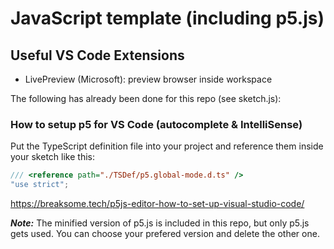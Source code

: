 # JavaScript template (including p5.js)

## Useful VS Code Extensions
 - LivePreview (Microsoft): preview browser inside workspace

The following has already been done for this repo (see sketch.js):

### How to setup p5 for VS Code (autocomplete & IntelliSense)
Put the TypeScript definition file into your project and reference them inside your sketch like this:

```js
/// <reference path="./TSDef/p5.global-mode.d.ts" />
"use strict";
```

<https://breaksome.tech/p5js-editor-how-to-set-up-visual-studio-code/>

***Note:***
The minified version of p5.js is included in this repo, but only p5.js gets used. You can choose your prefered version and delete the other one.
